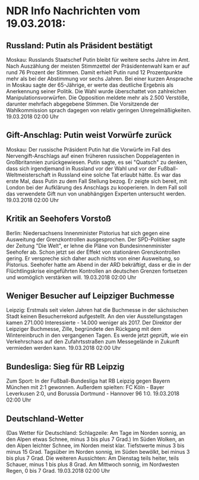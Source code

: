 # NDR Info Nachrichten vom 19.03.2018:


## Russland: Putin als Präsident bestätigt
Moskau: Russlands Staatschef Putin bleibt für weitere sechs Jahre im Amt. Nach Auszählung der meisten Stimmzettel der Präsidentenwahl kam er auf rund 76 Prozent der Stimmen. Damit erhielt Putin rund 12 Prozentpunkte mehr als bei der Abstimmung vor sechs Jahren. Bei einer kurzen Ansprache in Moskau sagte der 65-Jährige, er werte das deutliche Ergebnis als Anerkennung seiner Politik. Die Wahl wurde überschattet von zahlreichen Manipulationsvorwürfen. Die Opposition meldete mehr als 2.500 Verstöße, darunter mehrfach abgegebene Stimmen. Die Vorsitzende der Wahlkommission sprach dagegen von relativ geringen Unregelmäßigkeiten. 19.03.2018 02:00 Uhr 

## Gift-Anschlag: Putin weist Vorwürfe zurück
Moskau: Der russische Präsident Putin hat die Vorwürfe im Fall des Nervengift-Anschlags auf einen früheren russischen Doppelagenten in Großbritannien zurückgewiesen. Putin sagte, es sei "Quatsch" zu denken, dass sich irgendjemand in Russland vor der Wahl und vor der Fußball-Weltmeisterschaft in Russland eine solche Tat erlaubt hätte. Es war das erste Mal, dass Putin zu dem Fall Stellung bezog. Er zeigte sich bereit, mit London bei der Aufklärung des Anschlags zu kooperieren. In dem Fall soll das verwendete Gift nun von unabhängigen Experten untersucht werden. 19.03.2018 02:00 Uhr 

## Kritik an Seehofers Vorstoß
Berlin: Niedersachsens Innenminister Pistorius hat sich gegen eine Ausweitung der Grenzkontrollen ausgesprochen. Der SPD-Politiker sagte der Zeitung "Die Welt", er lehne die Pläne von Bundesinnenminister Seehofer ab. Schon jetzt sei der Effekt von stationären Grenzkontrollen gering. Er verspreche sich daher auch nichts von einer Ausweitung, so Pistorius. Seehofer hatte am Abend in der ARD bekräftigt, dass er die in der Flüchtlingskrise eingeführten Kontrollen an deutschen Grenzen fortsetzen und womöglich verstärken will. 19.03.2018 02:00 Uhr 

## Weniger Besucher auf Leipziger Buchmesse
Leipzig: Erstmals seit vielen Jahren hat die Buchmesse in der sächsischen Stadt keinen Besucherrekord aufgestellt. An den vier Ausstellungstagen kamen 271.000 Interessierte - 14.000 weniger als 2017. Der Direktor der Leipziger Buchmesse, Zille, begründete den Rückgang mit dem Wintereinbruch in den vergangenen Tagen. Es werde jetzt geprüft, wie ein Verkehrschaos auf den Zufahrtsstraßen zum Messegelände in Zukunft vermieden werden kann. 19.03.2018 02:00 Uhr 

## Bundesliga: Sieg für RB Leipzig
Zum Sport: In der Fußball-Bundesliga hat RB Leipzig gegen Bayern München mit 2:1 gewonnen. Außerdem spielten:
FC Köln - Bayer Leverkusen 2:0,
und Borussia Dortmund - Hannover 96 1:0. 19.03.2018 02:00 Uhr 

## Deutschland-Wetter
(Das Wetter für Deutschland:
Schlagzeile: Am Tage im Norden sonnig, an den Alpen etwas Schnee, minus 3 bis plus 7 Grad.) Im Süden Wolken, an den Alpen leichter Schnee, im Norden meist klar. Tiefstwerte minus 3 bis minus 15 Grad. Tagsüber im Norden sonnig, im Süden bewölkt, bei minus 3 bis plus 7 Grad. Die weiteren Aussichten: Am Dienstag teils heiter, teils Schauer, minus 1 bis plus 8 Grad. Am Mittwoch sonnig, im Nordwesten Regen, 0 bis 7 Grad. 19.03.2018 02:00 Uhr 

